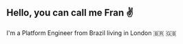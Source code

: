 ## Hello, you can call me Fran :v:
I'm a Platform Engineer from Brazil living in London :brazil: :gb:
